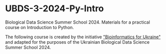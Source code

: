 # UBDS-3-2024-Py-Intro
Biological Data Science Summer School 2024. Materials for a practical course on Introduction to Python.

The following course is created by the initiative ["Bioinformatics for Ukraine"](https://mangul-lab-usc.github.io/Bioinformatics-for-Ukraine/) and adapted for the purposes of the Ukrainian Biological Data Science Summer School 2024.



